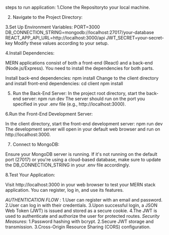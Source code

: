 steps to run application:
1.Clone the Repositoryto your local machine.

2. Navigate to the Project Directory:

3.Set Up Environment Variables:
PORT=3000
DB_CONNECTION_STRING=mongodb://localhost:27017/your-database
REACT_APP_API_URL=http://localhost:3000/api
JWT_SECRET=your-secret-key
Modify these values according to your setup.

4.Install Dependencies:

MERN applications consist of both a front-end (React) and a back-end (Node.js/Express). You need to install the dependencies for both parts.

Install back-end dependencies:
npm install
Change to the client directory and install front-end dependencies:
cd client
npm install

5. Run the Back-End Server:
In the project root directory, start the back-end server:
npm run dev
The server should run on the port you specified in your .env file (e.g., http://localhost:3000).

6.Run the Front-End Development Server:

In the client directory, start the front-end development server:
npm run dev
The development server will open in your default web browser and run on http://localhost:3000.

7. Connect to MongoDB:

Ensure your MongoDB server is running. If it's not running on the default port (27017) or you're using a cloud-based database, make sure to update the DB_CONNECTION_STRING in your .env file accordingly.

8.Test Your Application:

Visit http://localhost:3000 in your web browser to test your MERN stack application. You can register, log in, and use its features.

*AUTHENTICATION FLOW :*
1.User can register with an email and password.
2.User can log in with their credentials.
3.Upon successful login, a JSON Web Token (JWT) is issued and stored as a secure cookie.
4.The JWT is used to authenticate and authorize the user for protected routes.
*Security Measures*:
1.Password hashing with bcrypt.
2.Secure JWT storage and transmission.
3.Cross-Origin Resource Sharing (CORS) configuration.
